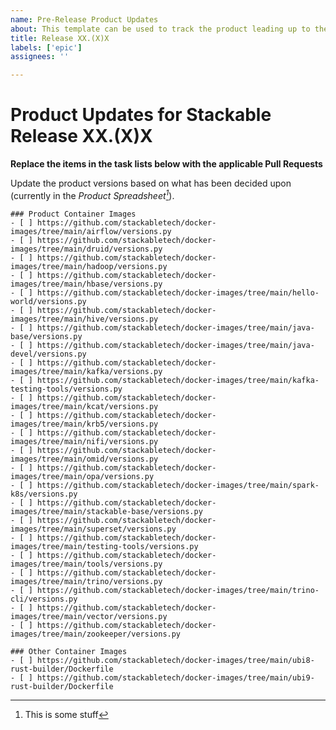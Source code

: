 ```yaml
---
name: Pre-Release Product Updates
about: This template can be used to track the product leading up to the next Stackable release
title: Release XX.(X)X
labels: ['epic']
assignees: ''

---
```


<!--
    DO NOT REMOVE THIS COMMENT. It is intended for people who might copy/paste from the previous release issue.
    This was created by an issue template: https://github.com/stackabletech/issues/issues/new/choose.
-->

# Product Updates for Stackable Release XX.(X)X

**Replace the items in the task lists below with the applicable Pull Requests**

Update the product versions based on what has been decided upon (currently in the _Product Spreadsheet[^1]_).

[^1]: This is some stuff

<!--
Find any other image directories not covered by the list above:

find . -name "versions.py" \
 | cut -d/ -f2 \
 | sort \
 | xargs -I {} echo "- [ ] https://github.com/stackabletech/docker-images/tree/main/{}/versions.py"
-->

```[tasklist]
### Product Container Images
- [ ] https://github.com/stackabletech/docker-images/tree/main/airflow/versions.py
- [ ] https://github.com/stackabletech/docker-images/tree/main/druid/versions.py
- [ ] https://github.com/stackabletech/docker-images/tree/main/hadoop/versions.py
- [ ] https://github.com/stackabletech/docker-images/tree/main/hbase/versions.py
- [ ] https://github.com/stackabletech/docker-images/tree/main/hello-world/versions.py
- [ ] https://github.com/stackabletech/docker-images/tree/main/hive/versions.py
- [ ] https://github.com/stackabletech/docker-images/tree/main/java-base/versions.py
- [ ] https://github.com/stackabletech/docker-images/tree/main/java-devel/versions.py
- [ ] https://github.com/stackabletech/docker-images/tree/main/kafka/versions.py
- [ ] https://github.com/stackabletech/docker-images/tree/main/kafka-testing-tools/versions.py
- [ ] https://github.com/stackabletech/docker-images/tree/main/kcat/versions.py
- [ ] https://github.com/stackabletech/docker-images/tree/main/krb5/versions.py
- [ ] https://github.com/stackabletech/docker-images/tree/main/nifi/versions.py
- [ ] https://github.com/stackabletech/docker-images/tree/main/omid/versions.py
- [ ] https://github.com/stackabletech/docker-images/tree/main/opa/versions.py
- [ ] https://github.com/stackabletech/docker-images/tree/main/spark-k8s/versions.py
- [ ] https://github.com/stackabletech/docker-images/tree/main/stackable-base/versions.py
- [ ] https://github.com/stackabletech/docker-images/tree/main/superset/versions.py
- [ ] https://github.com/stackabletech/docker-images/tree/main/testing-tools/versions.py
- [ ] https://github.com/stackabletech/docker-images/tree/main/tools/versions.py
- [ ] https://github.com/stackabletech/docker-images/tree/main/trino/versions.py
- [ ] https://github.com/stackabletech/docker-images/tree/main/trino-cli/versions.py
- [ ] https://github.com/stackabletech/docker-images/tree/main/vector/versions.py
- [ ] https://github.com/stackabletech/docker-images/tree/main/zookeeper/versions.py
```

<!--
Find any other image directories not covered by the list above

comm -3 \
 <(find . -name "Dockerfile" | cut -d/ -f2 | sort) \
 <(find . -name "versions.py" | cut -d/ -f2 | sort) \
 | xargs -I {} echo "- [ ] https://github.com/stackabletech/docker-images/tree/main/{}/Dockerfile"
-->

```[tasklist]
### Other Container Images
- [ ] https://github.com/stackabletech/docker-images/tree/main/ubi8-rust-builder/Dockerfile
- [ ] https://github.com/stackabletech/docker-images/tree/main/ubi9-rust-builder/Dockerfile
```
